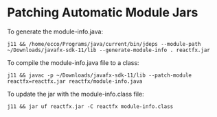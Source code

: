 # Patching Automatic Module Jars

To generate the module-info.java:

    j11 && /home/ecco/Programs/java/current/bin/jdeps --module-path ~/Downloads/javafx-sdk-11/lib --generate-module-info . reactfx.jar

To compile the module-info.java file to a class:

    j11 && javac -p ~/Downloads/javafx-sdk-11/lib --patch-module reactfx=reactfx.jar reactfx/module-info.java

To update the jar with the module-info.class file:

    j11 && jar uf reactfx.jar -C reactfx module-info.class

